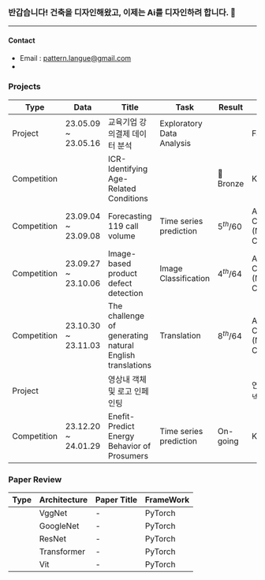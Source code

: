 ### 반갑습니다! 건축을 디자인해왔고, 이제는 Ai를 디자인하려 합니다. 👋
<!--

<!--
**1ncarnati0n/1ncarnati0n** is a ✨ _special_ ✨ repository because its `README.md` (this file) appears on your GitHub profile.

Here are some ideas to get you started:

- 🔭 I’m currently working on ...
- 🌱 I’m currently learning ...
- 👯 I’m looking to collaborate on ...
- 🤔 I’m looking for help with ...
- 💬 Ask me about ...
- 📫 How to reach me: ...
- 😄 Pronouns: ...
- ⚡ Fun fact: ...
-->


---
#### Contact
 - Email : pattern.langue@gmail.com
 - 




### Projects
|Type|Data|   Title   |Task|Result|host|  
|-----------|-----------|----------------------|-----------|-----------|-----------|
|  Project  |23.05.09 ~ 23.05.16|교육기업 강의결제 데이터 분석|Exploratory Data Analysis||FastCampus| 
|Competition|                   |ICR-Identifying Age-Related Conditions||🥉Bronze|Kaggle|
|Competition|23.09.04 ~ 23.09.08|Forecasting 119 call volume|Time series prediction|$5^{th}/60$|AI CONNECT (Mind's and Company)|
|Competition|23.09.27 ~ 23.10.06|Image-based product defect detection|Image Classification|$4^{th}/64$|AI CONNECT (Mind's and Company)|
|Competition|23.10.30 ~ 23.11.03|The challenge of generating natural English translations|Translation|$8^{th}/64$|AI CONNECT (Mind's and Company)|
|  Project  | |영상내 객체 및 로고 인페인팅|||연계기업: 커넥트브릭|
|Competition|23.12.20 ~ 24.01.29|Enefit-Predict Energy Behavior of Prosumers|Time series prediction|On-going|Kaggle|

### Paper Review
|Type|Architecture|Paper Title|FrameWork|
|-|-|-|-|
| |VggNet|-|PyTorch|
| |GoogleNet|-|PyTorch|
| |ResNet|-|PyTorch|
| |Transformer|-|PyTorch|
| |Vit|-|PyTorch|
